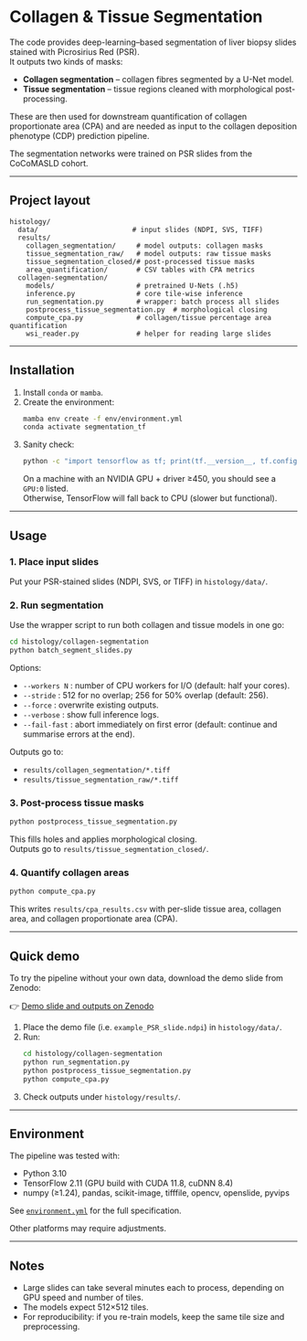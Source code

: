 # Collagen & Tissue Segmentation

The code provides deep-learning–based segmentation of liver biopsy slides stained with Picrosirius Red (PSR).  
It outputs two kinds of masks:

- **Collagen segmentation** – collagen fibres segmented by a U-Net model.  
- **Tissue segmentation** – tissue regions cleaned with morphological post-processing.

These are then used for downstream quantification of collagen proportionate area (CPA) and are needed as input to the collagen deposition phenotype (CDP) prediction pipeline.

The segmentation networks were trained on PSR slides from the CoCoMASLD cohort. 

---

## Project layout

```
histology/
  data/                       # input slides (NDPI, SVS, TIFF)
  results/
    collagen_segmentation/     # model outputs: collagen masks
    tissue_segmentation_raw/   # model outputs: raw tissue masks
    tissue_segmentation_closed/# post-processed tissue masks
    area_quantification/       # CSV tables with CPA metrics
  collagen-segmentation/
    models/                    # pretrained U-Nets (.h5)
    inference.py               # core tile-wise inference
    run_segmentation.py        # wrapper: batch process all slides
    postprocess_tissue_segmentation.py  # morphological closing
    compute_cpa.py             # collagen/tissue percentage area quantification
    wsi_reader.py              # helper for reading large slides
```

---

## Installation

1. Install `conda` or `mamba`.  
2. Create the environment:
   ```bash
   mamba env create -f env/environment.yml
   conda activate segmentation_tf
   ```
3. Sanity check:
   ```bash
   python -c "import tensorflow as tf; print(tf.__version__, tf.config.list_physical_devices('GPU'))"
   ```
   On a machine with an NVIDIA GPU + driver ≥450, you should see a `GPU:0` listed.  
   Otherwise, TensorFlow will fall back to CPU (slower but functional).

---

## Usage

### 1. Place input slides
Put your PSR-stained slides (NDPI, SVS, or TIFF) in `histology/data/`.

### 2. Run segmentation
Use the wrapper script to run both collagen and tissue models in one go:

```bash
cd histology/collagen-segmentation
python batch_segment_slides.py
```

Options:
- `--workers N` : number of CPU workers for I/O (default: half your cores).  
- `--stride`    : 512 for no overlap; 256 for 50% overlap (default: 256).  
- `--force`     : overwrite existing outputs.  
- `--verbose`   : show full inference logs.  
- `--fail-fast` : abort immediately on first error (default: continue and summarise errors at the end).  

Outputs go to:
- `results/collagen_segmentation/*.tiff`  
- `results/tissue_segmentation_raw/*.tiff`

### 3. Post-process tissue masks
```bash
python postprocess_tissue_segmentation.py
```
This fills holes and applies morphological closing.  
Outputs go to `results/tissue_segmentation_closed/`.

### 4. Quantify collagen areas
```bash
python compute_cpa.py
```
This writes `results/cpa_results.csv` with per-slide tissue area, collagen area, and collagen proportionate area (CPA).

---

## Quick demo

To try the pipeline without your own data, download the demo slide from Zenodo:  

👉 [Demo slide and outputs on Zenodo](https://doi.org/10.5281/zenodo.16967316)

1. Place the demo file (i.e. `example_PSR_slide.ndpi`) in `histology/data/`.  
2. Run:
   ```bash
   cd histology/collagen-segmentation
   python run_segmentation.py
   python postprocess_tissue_segmentation.py
   python compute_cpa.py
   ```
3. Check outputs under `histology/results/`.

---

## Environment

The pipeline was tested with:
- Python 3.10  
- TensorFlow 2.11 (GPU build with CUDA 11.8, cuDNN 8.4)  
- numpy (≥1.24), pandas, scikit-image, tifffile, opencv, openslide, pyvips  

See [`environment.yml`](./env/environment.yml) for the full specification.

Other platforms may require adjustments.

---

## Notes
- Large slides can take several minutes each to process, depending on GPU speed and number of tiles.  
- The models expect 512×512 tiles.  
- For reproducibility: if you re-train models, keep the same tile size and preprocessing.
